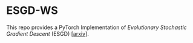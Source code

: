 # ESGD-WS

This repo provides a PyTorch Implementation of *Evolutionary Stochastic Gradient Descent* (ESGD) [[arxiv]](https://arxiv.org/abs/1810.06773).